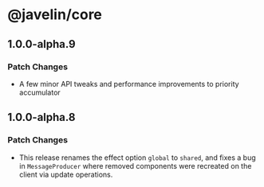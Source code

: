 # @javelin/core

## 1.0.0-alpha.9

### Patch Changes

- A few minor API tweaks and performance improvements to priority accumulator

## 1.0.0-alpha.8

### Patch Changes

- This release renames the effect option `global` to `shared`, and fixes a bug in `MessageProducer` where removed components were recreated on the client via update operations.
